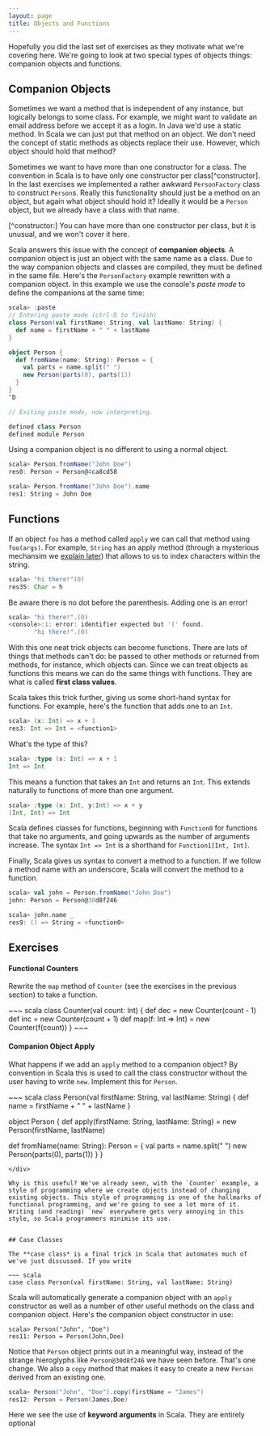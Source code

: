 ```yaml
---
layout: page
title: Objects and Functions
---
```


Hopefully you did the last set of exercises as they motivate what we're covering here. We're going to look at two special types of objects things: companion objects and functions.


## Companion Objects

Sometimes we want a method that is independent of any instance, but logically belongs to some class. For example, we might want to validate an email address before we accept it as a login. In Java we'd use a static method. In Scala we can just put that method on an object. We don't need the concept of static methods as objects replace their use. However, which object should hold that method?

Sometimes we want to have more than one constructor for a class. The convention in Scala is to have only one constructor per class[^constructor]. In the last exercises we implemented a rather awkward `PersonFactory` class to construct `Person`s. Really this functionality should just be a method on an object, but again what object should hold it? Ideally it would be a `Person` object, but we already have a class with that name.

[^constructor:] You can have more than one constructor per class, but it is unusual, and we won't cover it here.

Scala answers this issue with the concept of **companion objects**. A companion object is just an object with the same name as a class. Due to the way companion objects and classes are compiled, they must be defined in the same file. Here's the `PersonFactory` example rewritten with a companion object. In this example we use the console's *paste mode* to define the companions at the same time:

~~~ scala
scala> :paste
// Entering paste mode (ctrl-D to finish)
class Person(val firstName: String, val lastName: String) {
  def name = firstName + " " + lastName
}

object Person {
  def fromName(name: String): Person = {
    val parts = name.split(" ")
    new Person(parts(0), parts(1))
  }
}
^D

// Exiting paste mode, now interpreting.

defined class Person
defined module Person
~~~

Using a companion object is no different to using a normal object.

~~~ scala
scala> Person.fromName("John Doe")
res0: Person = Person@4ca8cd58

scala> Person.fromName("John Doe").name
res1: String = John Doe
~~~


## Functions

If an object `foo` has a method called `apply` we can call that method using `foo(args)`. For example, `String` has an apply method (through a mysterious mechansim we [explain later](/collections/arrays-and-strings.html)) that allows to us to index characters within the string.

~~~scala
scala> "hi there!"(0)
res35: Char = h
~~~
Be aware there is no dot before the parenthesis. Adding one is an error!

~~~scala
scala> "hi there!".(0)
<console>:1: error: identifier expected but '(' found.
       "hi there!".(0)
~~~

With this one neat trick objects can become functions. There are lots of things that methods can't do: be passed to other methods or returned from methods, for instance, which objects can. Since we can treat objects as functions this means we can do the same things with functions. They are what is called **first class values**.

Scala takes this trick further, giving us some short-hand syntax for functions. For example, here's the function that adds one to an `Int`.

~~~ scala
scala> (x: Int) => x + 1
res3: Int => Int = <function1>
~~~

What's the type of this?

~~~ scala
scala> :type (x: Int) => x + 1
Int => Int
~~~

This means a function that takes an `Int` and returns an `Int`. This extends naturally to functions of more than one argument.

~~~ scala
scala> :type (x: Int, y:Int) => x + y
(Int, Int) => Int
~~~

Scala defines classes for functions, beginning with `Function0` for functions that take no arguments, and going upwards as the number of arguments increase. The syntax `Int => Int` is a shorthand for `Function1[Int, Int]`.

Finally, Scala gives us syntax to convert a method to a function. If we follow a method name with an underscore, Scala will convert the method to a function.

~~~ scala
scala> val john = Person.fromName("John Doe")
john: Person = Person@30d8f246

scala> john.name _
res9: () => String = <function0>
~~~

## Exercises

#### Functional Counters

Rewrite the `map` method of `Counter` (see the exercises in the previous section) to take a function.

<div class="solution">
~~~ scala
class Counter(val count: Int) {
  def dec = new Counter(count - 1)
  def inc = new Counter(count + 1)
  def map(f: Int => Int) =
    new Counter(f(count))
}
~~~
</div>

#### Companion Object Apply

What happens if we add an `apply` method to a companion object? By convention in Scala this is used to call the class constructor without the user having to write `new`. Implement this for `Person`.

<div class="solution">
~~~ scala
class Person(val firstName: String, val lastName: String) {
  def name = firstName + " " + lastName
}

object Person {
  def apply(firstName: String, lastName: String) =
    new Person(firstName, lastName)

  def fromName(name: String): Person = {
    val parts = name.split(" ")
    new Person(parts(0), parts(1))
  }
}
~~~
</div>

Why is this useful? We've already seen, with the `Counter` example, a style of programming where we create objects instead of changing existing objects. This style of programming is one of the hallmarks of functional programming, and we're going to see a lot more of it. Writing (and reading) `new` everywhere gets very annoying in this style, so Scala programmers minimise its use.


## Case Classes

The **case class* is a final trick in Scala that automates much of we've just discussed. If you write

~~~ scala
case class Person(val firstName: String, val lastName: String)
~~~

Scala will automatically generate a companion object with an `apply` constructor as well as a number of other useful methods on the class and companion object. Here's the companion object constructor in use:

~~~
scala> Person("John", "Doe")
res11: Person = Person(John,Doe)
~~~

Notice that `Person` object prints out in a meaningful way, instead of the strange hieroglyphs like `Person@30d8f246` we have seen before. That's one change. We also a `copy` method that makes it easy to create a new `Person` derived from an existing one.

~~~ scala
scala> Person("John", "Doe").copy(firstName = "James")
res12: Person = Person(James,Doe)
~~~

Here we see the use of **keyword arguments** in Scala. They are entirely optional
